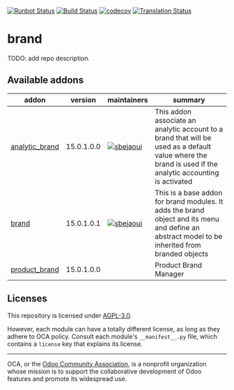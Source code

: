 [![Runbot Status](https://runbot.odoo-community.org/runbot/badge/flat/284/15.0.svg)](https://runbot.odoo-community.org/runbot/repo/github-com-oca-brand-284)
[![Build Status](https://travis-ci.com/OCA/brand.svg?branch=15.0)](https://travis-ci.com/OCA/brand)
[![codecov](https://codecov.io/gh/OCA/brand/branch/15.0/graph/badge.svg)](https://codecov.io/gh/OCA/brand)
[![Translation Status](https://translation.odoo-community.org/widgets/brand-15-0/-/svg-badge.svg)](https://translation.odoo-community.org/engage/brand-15-0/?utm_source=widget)

<!-- /!\ do not modify above this line -->

# brand

TODO: add repo description.

<!-- /!\ do not modify below this line -->

<!-- prettier-ignore-start -->

[//]: # (addons)

Available addons
----------------
addon | version | maintainers | summary
--- | --- | --- | ---
[analytic_brand](analytic_brand/) | 15.0.1.0.0 | [![sbejaoui](https://github.com/sbejaoui.png?size=30px)](https://github.com/sbejaoui) | This addon associate an analytic account to a brand that will be used as a default value where the brand is used if the analytic accounting is activated
[brand](brand/) | 15.0.1.0.1 | [![sbejaoui](https://github.com/sbejaoui.png?size=30px)](https://github.com/sbejaoui) | This is a base addon for brand modules. It adds the brand object and its menu and define an abstract model to be inherited from branded objects
[product_brand](product_brand/) | 15.0.1.0.0 |  | Product Brand Manager

[//]: # (end addons)

<!-- prettier-ignore-end -->

## Licenses

This repository is licensed under [AGPL-3.0](LICENSE).

However, each module can have a totally different license, as long as they adhere to OCA
policy. Consult each module's `__manifest__.py` file, which contains a `license` key
that explains its license.

----

OCA, or the [Odoo Community Association](http://odoo-community.org/), is a nonprofit
organization whose mission is to support the collaborative development of Odoo features
and promote its widespread use.
